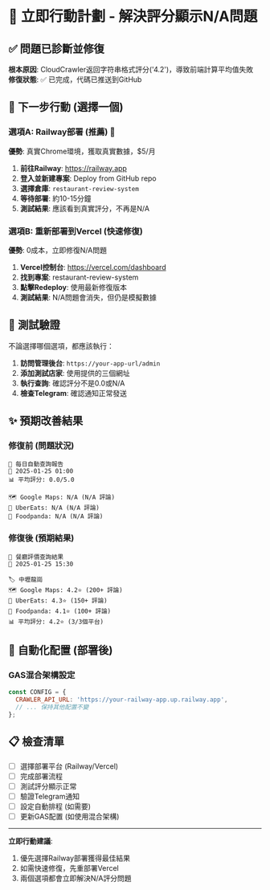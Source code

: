 # 🚨 立即行動計劃 - 解決評分顯示N/A問題

## ✅ 問題已診斷並修復

**根本原因**: CloudCrawler返回字符串格式評分('4.2')，導致前端計算平均值失敗
**修復狀態**: ✅ 已完成，代碼已推送到GitHub

## 🎯 下一步行動 (選擇一個)

### 選項A: Railway部署 (推薦) 🚀
**優勢**: 真實Chrome環境，獲取真實數據，$5/月

1. **前往Railway**: https://railway.app
2. **登入並新建專案**: Deploy from GitHub repo
3. **選擇倉庫**: `restaurant-review-system`
4. **等待部署**: 約10-15分鐘
5. **測試結果**: 應該看到真實評分，不再是N/A

### 選項B: 重新部署到Vercel (快速修復)
**優勢**: 0成本，立即修復N/A問題

1. **Vercel控制台**: https://vercel.com/dashboard
2. **找到專案**: restaurant-review-system  
3. **點擊Redeploy**: 使用最新修復版本
4. **測試結果**: N/A問題會消失，但仍是模擬數據

## 🧪 測試驗證

不論選擇哪個選項，都應該執行：

1. **訪問管理後台**: `https://your-app-url/admin`
2. **添加測試店家**: 使用提供的三個網址
3. **執行查詢**: 確認評分不是0.0或N/A
4. **檢查Telegram**: 確認通知正常發送

## ✨ 預期改善結果

### 修復前 (問題狀況)
```
🟟 每日自動查詢報告
📅 2025-01-25 01:00
📊 平均評分: 0.0/5.0

🗺️ Google Maps: N/A (N/A 評論)
🚗 UberEats: N/A (N/A 評論)  
🐼 Foodpanda: N/A (N/A 評論)
```

### 修復後 (預期結果)
```
🏪 餐廳評價查詢結果
📅 2025-01-25 15:30

🏷️ 中壢龍崗
🗺️ Google Maps: 4.2⭐ (200+ 評論)
🚗 UberEats: 4.3⭐ (150+ 評論)
🐼 Foodpanda: 4.1⭐ (100+ 評論)
📊 平均評分: 4.2⭐ (3/3個平台)
```

## 🤖 自動化配置 (部署後)

### GAS混合架構設定
```javascript
const CONFIG = {
  CRAWLER_API_URL: 'https://your-railway-app.up.railway.app',
  // ... 保持其他配置不變
};
```

## 📋 檢查清單

- [ ] 選擇部署平台 (Railway/Vercel)
- [ ] 完成部署流程
- [ ] 測試評分顯示正常
- [ ] 驗證Telegram通知
- [ ] 設定自動排程 (如需要)
- [ ] 更新GAS配置 (如使用混合架構)

---

**立即行動建議**: 
1. 優先選擇Railway部署獲得最佳結果
2. 如需快速修復，先重部署Vercel
3. 兩個選項都會立即解決N/A評分問題
